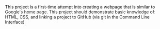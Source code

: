 This project is a first-time attempt into creating a webpage that is similar to Google's home page.
This project should demonstrate basic knowledge of:
    HTML,
    CSS,
    and linking a project to GitHub (via git in the Command Line Interface)
